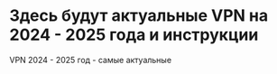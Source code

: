 # Здесь будут актуальные VPN на 2024 - 2025 года и инструкции
VPN 2024 - 2025 год - самые актуальные
